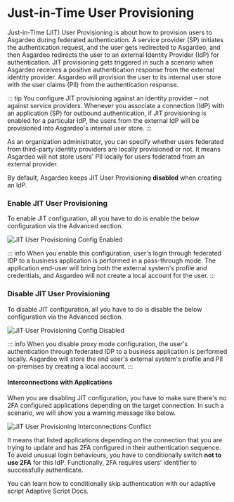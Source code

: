 # Just-in-Time User Provisioning

Just-in-Time (JIT) User Provisioning is about how to provision users to Asgardeo during federated authentication. A
service provider (SP) initiates the authentication request, and the user gets redirected to Asgardeo, and then Asgardeo
redirects the user to an external Identity Provider (IdP) for authentication. JIT provisioning gets triggered in such a
scenario when Asgardeo receives a positive authentication response from the external identity provider. Asgardeo will
provision the user to its internal user store with the user claims (PII) from the authentication response.

::: tip
You configure JIT provisioning against an identity provider – not against service providers. Whenever you
associate a connection (IdP) with an application (SP) for outbound authentication, if JIT provisioning is enabled for a
particular IdP, the users from the external IdP will be provisioned into Asgardeo's internal user store.
:::

As an organization administrator, you can specify whether users federated from third-party identity providers are
locally provisioned or not. It means Asgardeo will not store users' PII locally for users federated from an external
provider.

By default, Asgardeo keeps JIT User Provisioning **disabled** when creating an IdP.

### Enable JIT User Provisioning

To enable JIT configuration, all you have to do is enable the below configuration via the Advanced section.

<img :src="$withBase('/assets/img/references/idp-settings/jit-enabled.png')" alt="JIT User Provisioning Config Enabled">

::: info
When you enable this configuration, user's login through federated IDP to a business application is performed in a
pass-through mode. The application end-user will bring both the external system's profile and credentials, and Asgardeo
will not create a local account for the user.
:::

### Disable JIT User Provisioning

To disable JIT configuration, all you have to do is disable the below configuration via the Advanced section.

<img :src="$withBase('/assets/img/references/idp-settings/jit-disabled.png')" alt="JIT User Provisioning Config Disabled">

::: info
When you disable proxy mode configuration, the user's authentication through federated IDP to a business
application is performed locally. Asgardeo will store the end user's external system's profile and PII on-premises by
creating a local account.
:::

#### Interconnections with Applications

When you are disabling JIT configuration, you have to make sure there's no 2FA configured applications depending on
the target connection. In such a scenario, we will show you a warning message like below.

<img :src="$withBase('/assets/img/references/idp-settings/jit-interconnections-conflict.png')" alt="JIT User Provisioning Interconnections Conflict">

It means that listed applications depending on the connection that you are trying to update and has 2FA configured in their
authentication sequence. To avoid unusual login behaviours, you have to conditionally switch **not to use 2FA** for this
IdP. Functionally, 2FA requires users' identifier to successfully authenticate.

You can learn how to conditionally skip authentication with our adaptive script <a :href="$withBase('/references/conditional-auth/api-reference/#execute-a-step')">Adaptive Script Docs</a>.
